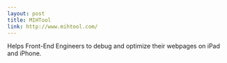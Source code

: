 ```yaml
---
layout: post
title: MIHTool
link: http://www.mihtool.com/
---
```


Helps Front-End Engineers to debug and optimize their webpages on iPad and iPhone.

